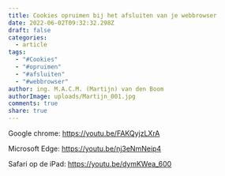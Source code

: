 ```yaml
---
title: Cookies opruimen bij het afsluiten van je webbrowser
date: 2022-06-02T09:32:32.298Z
draft: false
categories:
  - article
tags:
  - "#Cookies"
  - "#opruimen"
  - "#afsluiten"
  - "#webbrowser"
author: ing. M.A.C.M. (Martijn) van den Boom
authorImage: uploads/Martijn_001.jpg
comments: true
share: true
---
```

Google chrome: <https://youtu.be/FAKQyjzLXrA>

Microsoft Edge: <https://youtu.be/nj3eNmNeip4>

Safari op de iPad: <https://youtu.be/dymKWea_600>